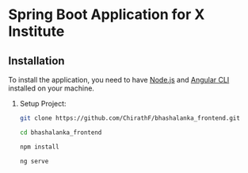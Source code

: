 # Spring Boot Application for X Institute


## Installation

To install the application, you need to have [Node.js](https://nodejs.org/) and [Angular CLI](https://angular.io/cli) installed on your machine.

1. Setup Project:

   ```sh
   git clone https://github.com/ChirathF/bhashalanka_frontend.git

   cd bhashalanka_frontend

   npm install

   ng serve
```sh

